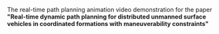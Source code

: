 The real-time path planning animation video demonstration for the paper **"Real-time dynamic path planning for distributed unmanned surface vehicles in coordinated formations with maneuverability constraints"**
